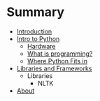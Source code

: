 # Summary

* [Introduction](README.md)
* [Intro to Python](intro_to_python.md)
   * [Hardware](hardware.md)
   * [What is programming?](what_is_programming.md)
   * [Where Python Fits in](where_python_fits_in.md)
* [Libraries and Frameworks](libraries_and_frameworks.md)
   * Libraries
       * NLTK
* [About](about.md)


